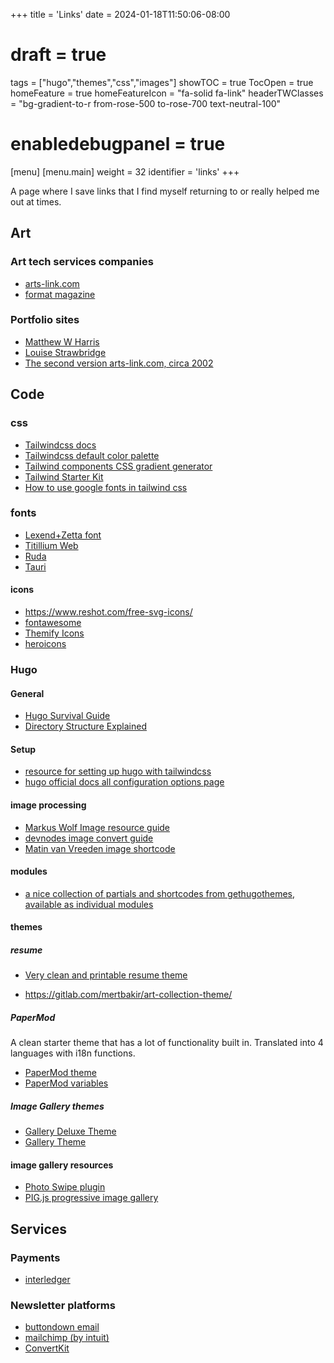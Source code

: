 +++
title = 'Links'
date = 2024-01-18T11:50:06-08:00
# draft = true
tags = ["hugo","themes","css","images"]
showTOC = true
TocOpen = true
homeFeature = true
homeFeatureIcon = "fa-solid fa-link"
headerTWClasses = "bg-gradient-to-r from-rose-500 to-rose-700 text-neutral-100"
# enabledebugpanel = true


[menu]
 [menu.main]
  weight = 32
  identifier = 'links'
+++

A page where I save links that I find myself returning to or really helped me out at times.

## Art  

### Art tech services companies

- [arts-link.com](https://www.arts-link.com/)
- [format magazine](https://www.format.com/)

### Portfolio sites

- [Matthew W Harris](https://www.matthewharriscloth.co.uk/see/)
- [Louise Strawbridge](https://www.louisestrawbridge.com/)
- [The second version arts-link.com, circa 2002](https://web.archive.org/web/20020220112908/http://www.arts-link.com:80/)  


## Code

### css  

- [Tailwindcss docs](https://tailwindcss.com/docs/installation)
- [Tailwindcss default color palette](https://tailwindcss.com/docs/customizing-colors)
- [Tailwind components CSS gradient generator](https://tailwindcomponents.com/gradient-generator/)
- [Tailwind Starter Kit](https://www.creative-tim.com/learning-lab/tailwind-starter-kit/documentation/download)
- [How to use google fonts in tailwind css](https://hatchet.com.au/blog/how-to-use-google-fonts-in-tailwind-css/)

### fonts

- [Lexend+Zetta font](https://fonts.google.com/specimen/Lexend+Zetta)
- [Titillium Web](https://fonts.google.com/specimen/Titillium+Web?preview.text=ben%20strawbridge&preview.size=80&classification=Display&stroke=Sans+Serif) 
- [Ruda](https://fonts.google.com/specimen/Ruda?preview.text=ben%20strawbridge&preview.size=80&classification=Display&stroke=Sans+Serif) 
- [Tauri](https://fonts.google.com/specimen/Tauri?preview.text=ben%20strawbridge&preview.size=80&classification=Display&stroke=Sans+Serif
) 

#### icons

- https://www.reshot.com/free-svg-icons/  
- [fontawesome](https://fontawesome.com/search?q=moon&o=r&m=free)
- [Themify Icons](https://themify.me/themify-icons)
- [heroicons](https://heroicons.com/)

### Hugo  

#### General

- [Hugo Survival Guide](https://janert.me/guides/hugo-survival-guide/)  
- [Directory Structure Explained](https://www.jakewiesler.com/blog/hugo-directory-structure)

#### Setup

- [resource for setting up hugo with tailwindcss](https://www.unsungnovelty.org/posts/03/2022/how-to-add-tailwind-css-3-to-a-hugo-website-in-2022/)
- [hugo official docs all configuration options page](https://gohugo.io/getting-started/configuration/)

#### image processing  

- [Markus Wolf Image resource guide](https://www.markusantonwolf.com/blog/guide-for-different-ways-to-access-your-image-resources/)
- [devnodes image convert guide](https://devnodes.in/blog/hugo/image-convert-to-webp/)
- [Matin van Vreeden image shortcode](https://martijnvanvreeden.nl/hugo-shortcode-to-serve-images-in-next-gen-formats/)

#### modules  

- [a nice collection of partials and shortcodes from gethugothemes, available as individual modules](https://github.com/gethugothemes/hugo-modules/tree/master)


#### themes

##### resume  

- [Very clean and printable resume theme](https://gitlab.com/mertbakir/resume-a4)

- https://gitlab.com/mertbakir/art-collection-theme/ 
 

##### PaperMod

A clean starter theme that has a lot of functionality built in. Translated into 4 languages with i18n functions.

- [PaperMod theme](https://github.com/adityatelange/hugo-PaperMod/wiki/Installation)
- [PaperMod variables](https://github.com/adityatelange/hugo-PaperMod/wiki/Variables)

##### Image Gallery themes

- [Gallery Deluxe Theme](https://github.com/bep/gallerydeluxe)
- [Gallery Theme](https://github.com/nicokaiser/hugo-theme-gallery)


#### image gallery resources

- [Photo Swipe plugin](https://github.com/dimsemenov/PhotoSwipe)
- [PIG.js progressive image gallery](https://github.com/schlosser/pig.js)

## Services  

### Payments

- [interledger](https://interledger.org/)

### Newsletter platforms  

- [buttondown email](https://buttondown.email/)  
- [mailchimp (by intuit)](https://mailchimp.com/)
- [ConvertKit](https://convertkit.com/)
